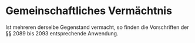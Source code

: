 # Gemeinschaftliches Vermächtnis

Ist mehreren derselbe Gegenstand vermacht, so finden die Vorschriften der §§ 2089 bis 2093 entsprechende Anwendung. 


